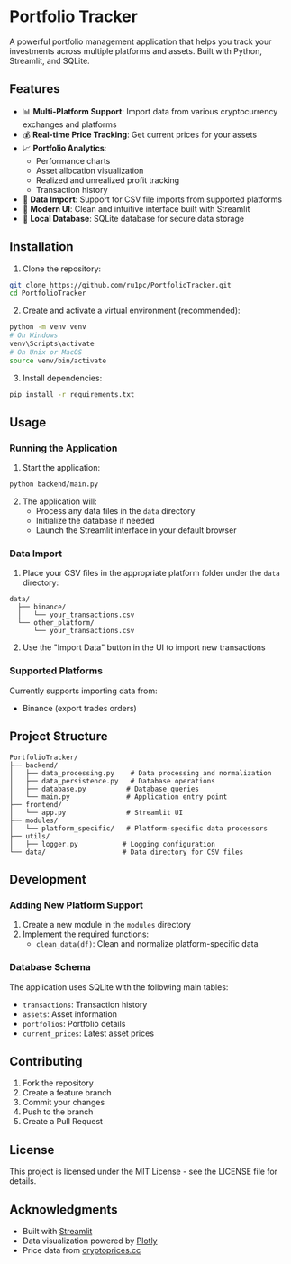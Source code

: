 # Portfolio Tracker

A powerful portfolio management application that helps you track your investments across multiple platforms and assets. Built with Python, Streamlit, and SQLite.

## Features

- 📊 **Multi-Platform Support**: Import data from various cryptocurrency exchanges and platforms
- 💰 **Real-time Price Tracking**: Get current prices for your assets
- 📈 **Portfolio Analytics**: 
  - Performance charts
  - Asset allocation visualization
  - Realized and unrealized profit tracking
  - Transaction history
- 🔄 **Data Import**: Support for CSV file imports from supported platforms
- 📱 **Modern UI**: Clean and intuitive interface built with Streamlit
- 💾 **Local Database**: SQLite database for secure data storage

## Installation

1. Clone the repository:
```bash
git clone https://github.com/ru1pc/PortfolioTracker.git
cd PortfolioTracker
```

2. Create and activate a virtual environment (recommended):
```bash
python -m venv venv
# On Windows
venv\Scripts\activate
# On Unix or MacOS
source venv/bin/activate
```

3. Install dependencies:
```bash
pip install -r requirements.txt
```

## Usage

### Running the Application

1. Start the application:
```bash
python backend/main.py
```

2. The application will:
   - Process any data files in the `data` directory
   - Initialize the database if needed
   - Launch the Streamlit interface in your default browser

### Data Import

1. Place your CSV files in the appropriate platform folder under the `data` directory:
```
data/
  ├── binance/
  │   └── your_transactions.csv
  └── other_platform/
      └── your_transactions.csv
```

2. Use the "Import Data" button in the UI to import new transactions

### Supported Platforms

Currently supports importing data from:
- Binance (export trades orders)

## Project Structure

```
PortfolioTracker/
├── backend/
│   ├── data_processing.py    # Data processing and normalization
│   ├── data_persistence.py   # Database operations
│   ├── database.py          # Database queries
│   └── main.py              # Application entry point
├── frontend/
│   └── app.py               # Streamlit UI
├── modules/
│   └── platform_specific/   # Platform-specific data processors
├── utils/
│   ├── logger.py           # Logging configuration
└── data/                   # Data directory for CSV files
```

## Development

### Adding New Platform Support

1. Create a new module in the `modules` directory
2. Implement the required functions:
   - `clean_data(df)`: Clean and normalize platform-specific data

### Database Schema

The application uses SQLite with the following main tables:
- `transactions`: Transaction history
- `assets`: Asset information
- `portfolios`: Portfolio details
- `current_prices`: Latest asset prices

## Contributing

1. Fork the repository
2. Create a feature branch
3. Commit your changes
4. Push to the branch
5. Create a Pull Request

## License

This project is licensed under the MIT License - see the LICENSE file for details.

## Acknowledgments

- Built with [Streamlit](https://streamlit.io/)
- Data visualization powered by [Plotly](https://plotly.com/)
- Price data from [cryptoprices.cc](https://cryptoprices.cc/)